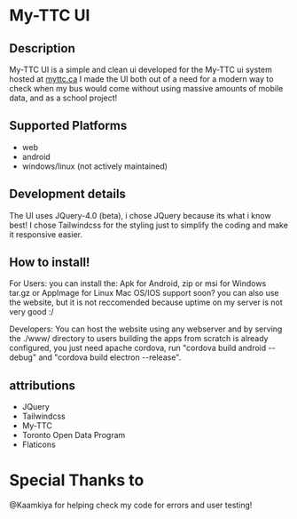 # My-TTC UI
## Description
My-TTC UI is a simple and clean ui developed for the My-TTC ui system hosted at [myttc.ca](https://myttc.ca/)
I made the UI both out of a need for a modern way to check when my bus would come without using massive amounts of mobile data, and as a school project!
## Supported Platforms
- web
- android
- windows/linux (not actively maintained)
## Development details
The UI uses JQuery-4.0 (beta), i chose JQuery because its what i know best!
I chose Tailwindcss for the styling just to simplify the coding and make it responsive easier.
## How to install!
For Users:
  you can install the:
    Apk for Android,
    zip or msi for Windows
    tar.gz or AppImage for Linux
    Mac OS/IOS support soon?
    you can also use the website, but it is not reccomended because uptime on my server is not very good :/

Developers:
  You can host the website using any webserver and by serving the ./www/ directory to users
  building the apps from scratch is already configured, you just need apache cordova, run "cordova build android --debug" and "cordova build electron --release".

## attributions
  - JQuery
  - Tailwindcss
  - My-TTC
  - Toronto Open Data Program
  - Flaticons

# Special Thanks to
@Kaamkiya for helping check my code for errors and user testing!

